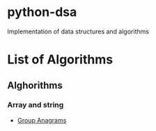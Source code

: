 # python-dsa
Implementation of data structures and algorithms

# List of Algorithms

## Alghorithms

### Array and string

- [Group Anagrams](algorithms/array_string/docs/group_anagrams.md)
